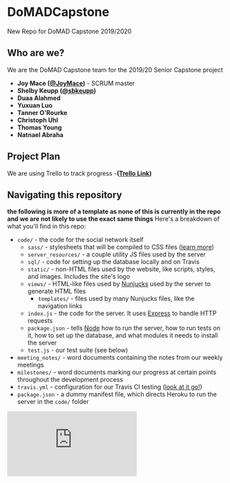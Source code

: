 # DoMADCapstone
New Repo for DoMAD Capstone 2019/2020
## Who are we?

We are the DoMAD Capstone team for the 2019/20 Senior Capstone project

- **Joy Mace ([@JoyMace](https://github.com/JoyMace))** - SCRUM master
- **Shelby Keupp ([@sbkeupp](https://github.com/sbkeupp))**
- **Duaa Alahmed**
- **Yuxuan Luo**
- **Tanner O'Rourke**
- **Christoph Uhl**
- **Thomas Young**
- **Natnael Abraha**

## Project Plan
We are using Trello to track progress 
-**([Trello Link](https://trello.com/b/hu36FAx3/domad))**

## Navigating this repository
 **the following is more of a template as none of this is currently in the repo and we are not likely to use the exact same things**
Here's a breakdown of what you'll find in this repo:

- `code/` - the code for the social network itself
  - `sass/` - stylesheets that will be compiled to CSS files ([learn more](https://sass-lang.com/))
  - `server_resources/` - a couple utility JS files used by the server
  - `sql/` - code for setting up the database locally and on Travis
  - `static/` - non-HTML files used by the website, like scripts, styles, and images. Includes the site's logo
  - `views/` - HTML-like files used by [Nunjucks](https://mozilla.github.io/nunjucks/) used by the server to generate HTML files
    - `templates/` - files used by many Nunjucks files, like the navigation links
  - `index.js` - the code for the server. It uses [Express](http://expressjs.com/) to handle HTTP requests
  - `package.json` - tells [Node](https://nodejs.org/en/) how to run the server, how to run tests on it, how to set up the database, and what modules it needs to install the server
  - `test.js` - our test suite (see below)
- `meeting_notes/` - word documents containing the notes from our weekly meetings
- `milestones/` - word documents marking our progress at certain points throughout the development process
- `travis.yml` - configuration for our Travis CI testing ([look at it go!](https://travis-ci.org/mrjacobbloom/teamWORK))
- `package.json` - a dummy manifest file, which directs Heroku to run the server in the `code/` folder

![Git_Daily_Workflow](https://www.sonassi.com/media/catalog/2012/07/simple_git_daily_workflow.pdf)
